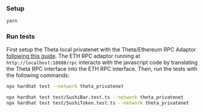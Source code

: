 ### Setup 

```sh
yarn
```

### Run tests

 First setup the Theta local privatenet with the Theta/Ethereum RPC Adaptor [following this guide](https://docs.thetatoken.org/docs/setup-local-theta-ethereum-rpc-adaptor). The ETH RPC adaptor running at `http://localhost:18888/rpc` interacts with the javascript code by translating the Theta RPC interface into the ETH RPC interface. Then, run the tests with the following commands:

```sh
npx hardhat test --network theta_privatenet

npx hardhat test test/SushiBar.test.ts --network theta_privatenet
npx hardhat test test/SushiToken.test.ts --network theta_privatenet
```
